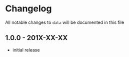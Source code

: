 # Changelog

All notable changes to `data` will be documented in this file

## 1.0.0 - 201X-XX-XX

- initial release
